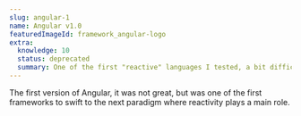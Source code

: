 ```yaml
---
slug: angular-1
name: Angular v1.0
featuredImageId: framework_angular-logo
extra:
  knowledge: 10
  status: deprecated
  summary: One of the first "reactive" languages I tested, a bit difficult ot setup though
---
```


The first version of Angular, it was not great, but was one of the first frameworks to swift to the next paradigm where reactivity plays a main role.
